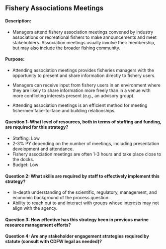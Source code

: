 ## Fishery Associations Meetings
#### Description: 
- Managers attend fishery association meetings convened by industry associations or recreational fishers to make announcements and meet stakeholders. Association meetings usually involve their membership, but may also include the broader fishing community. 

#### Purpose:
-   Attending association meetings provides fisheries managers with the opportunity to present and share information directly to fishery users.

-   Managers can receive input from fishery users in an environment where they are likely to share information more freely than in a venue with more conflicting interests present (e.g., an advisory group).

-   Attending association meetings is an efficient method for meeting fishermen face-to-face and building relationships.

#### Question 1: What level of resources, both in terms of staffing and funding, are required for this strategy?
-   Staffing: Low
  -   2-3% PY depending on the number of meetings, including presentation development and attendance. 
  -   Fishery association meetings are often 1-3 hours and take place close to the docks.
-   Budget: Low

#### Question 2: What skills are required by staff to effectively implement this strategy?
-   In-depth understanding of the scientific, regulatory, management, and economic background of the process question.
-   Ability to reach out to and interact with groups whose interests may not align with the agency.

#### Question 3: How effective has this strategy been in previous marine resource management efforts? 
#### Question 4: Are any stakeholder engagement strategies required by statute (consult with CDFW legal as needed)? 
